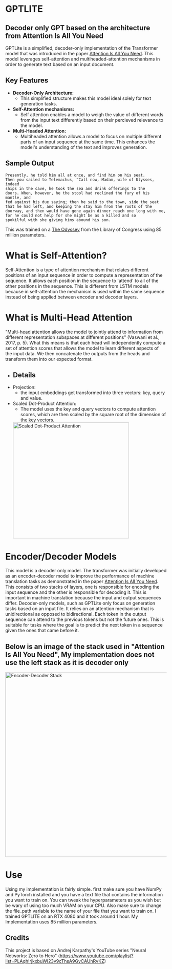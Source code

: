 # GPTLITE
## Decoder only GPT based on the architecture from Attention Is All You Need ##
GPTLite is a simplified, decoder-only implementation of the Transformer model that was introduced in the paper [Attention Is All You Need](https://arxiv.org/pdf/1706.03762). This model leverages self-attention and multiheaded-attention mechanisms in order to generate text based on an input document.

## Key Features ##
- **Decoder-Only Architecture:**
  - This simplified structure makes this model ideal solely for text generation tasks.
- **Self-Attention mechanisms:**
  - Self attention enables a model to weigh the value of different words from the input text differently based on their percieved relevance to the model.
- **Multi-Headed Attention:**
  - Multiheaded attention allows a model to focus on multiple different parts of an input sequence at the same time. This enhances the model's understanding of the text and improves generation. 
## Sample Output ##
```
Presently, he told him all at once, and find him on his seat.
Then you sailed to Telemachus, “Call now, Madam, wife of Ulysses, indeed
ships in the cave, he took the sea and drink offerings to the
doors. When, however, he the stool had reclined the fury of his mantle, and
fed against his due saying; then he said to the town, side the seat
that he had left, and keeping the stay him from the roots of the
doorway, and then would have gone again dinner reach one long with me,
for he could not help for she might be as a killed and so
spokilful with she giving hims abound his son.
```
This was trained on a [The Odyssey](https://www.loc.gov/item/10000284/) from the Library of Congress using 85 million parameters.

# What is Self-Attention? #
Self-Attention is a type of attention mechanism that relates different positions of an input sequence in order to compute a representation of the sequence. It allows each position in the sequence to 'attend' to all of the other positions in the sequence. This is different from LSTM models because in self-attention the mechanism is used within the same sequence instead of being applied between encoder and decoder layers.

# What is Multi-Head Attention #
"Multi-head attention allows the model to jointly attend to information from different representation subspaces at different positions" (Vaswani et al., 2017, p. 5). What this means is that each head will independently compute a set of attention scores that allows the model to learn different aspects of the input data. We then concatenate the outputs from the heads and transform them into our expected format.
- ## Details ##
- Projection:
  - the input embeddings get transformed into three vectors: key, query and value.
- Scaled Dot-Product Attention:
  - The model uses the key and query vectors to compute attention scores, which are then scaled by the square root of the dimension of the key vectors.
  <img width="362" alt="Scaled Dot-Product Attention" src="https://github.com/user-attachments/assets/905a9f99-78e8-4e2d-9922-7f74b6f4ce87">

# Encoder/Decoder Models #
This model is a decoder only model. The transformer was initially developed as an encoder-decoder model to improve the performance of machine translation tasks as demonstrated in the paper [Attention Is All You Need](https://arxiv.org/pdf/1706.03762). This consists of two stacks of layers, one is responsible for encoding the input sequence and the other is responsible for decoding it. This is important in machine translation because the input and output sequences differ.
Decoder-only models, such as GPTLite only focus on generation tasks based on an input file. It relies on an attention mechanism that is unidirectional as opposed to bidirectional. Each token in the output sequence can attend to the previous tokens but not the future ones. This is suitable for tasks where the goal is to predict the next token in a sequence given the ones that came before it.
## Below is an image of the stack used in "Attention Is All You Need", My implementation does not use the left stack as it is decoder only ##

  <img width="578" alt="Encoder-Decoder Stack" src="https://github.com/user-attachments/assets/e606d050-eee9-42a5-a07a-c09c9ea97819">

# Use #
Using my implementation is fairly simple. first make sure you have NumPy and PyTorch installed and you have a text file that contains the information you want to train on.
You can tweak the hyperparameters as you wish but be wary of using too much VRAM on your CPU. Also make sure to change the file_path variable to the name of your file that you want to train on. I trained GPTLITE on an RTX 4080 and it took around 1 hour. My Implementation uses 85 million parameters.
## Credits ##
This project is based on Andrej Karpathy's YouTube series "Neural Networks: Zero to Hero" (https://www.youtube.com/playlist?list=PLAqhIrjkxbuWI23v9cThsA9GvCAUhRvKZ)
